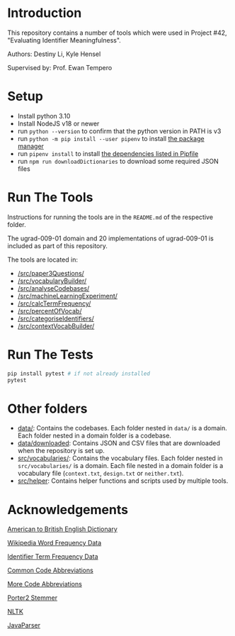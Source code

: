 # Introduction

This repository contains a number of tools which were used in Project #42, "Evaluating Identifier Meaningfulness".

Authors: Destiny Li, Kyle Hensel

Supervised by: Prof. Ewan Tempero

# Setup

- Install python 3.10
- Install NodeJS v18 or newer
- run `python --version` to confirm that the python version in PATH is v3
- run `python -m pip install --user pipenv` to install [the package manager](https://packaging.python.org/en/latest/tutorials/managing-dependencies/)
- run `pipenv install` to install [the dependencies listed in Pipfile](./Pipfile)
- run `npm run downloadDictionaries` to download some required JSON files

# Run The Tools

Instructions for running the tools are in the `README.md` of the respective folder.

The ugrad-009-01 domain and 20 implementations of ugrad-009-01 is included as part of this repository.

The tools are located in:

- [/src/paper3Questions/](/src/paper3Questions/)
- [/src/vocabularyBuilder/](/src/vocabularyBuilder/)
- [/src/analyseCodebases/](/src/analyseCodebases/)
- [/src/machineLearningExperiment/](/src/machineLearningExperiment/)
- [/src/calcTermFrequency/](/src/calcTermFrequency/)
- [/src/percentOfVocab/](/src/percentOfVocab/)
- [/src/categoriseIdentifiers/](/src/categoriseIdentifiers/)
- [/src/contextVocabBuilder/](/src/contextVocabBuilder/)

# Run The Tests

```bash
pip install pytest # if not already installed
pytest
```

# Other folders

- [data/](data/): Contains the codebases. Each folder nested in `data/` is a domain. Each folder nested in a domain folder is a codebase.
- [data/downloaded](data/downloaded): Contains JSON and CSV files that are downloaded when the repository is set up.
- [src/vocabularies/](src/vocabularies/): Contains the vocabulary files. Each folder nested in `src/vocabularies/` is a domain. Each file nested in a domain folder is a vocabulary file (`context.txt`, `design.txt` or `neither.txt`).
- [src/helper](src/helper): Contains helper functions and scripts used by multiple tools.

# Acknowledgements

[American to British English Dictionary](https://raw.githubusercontent.com/hyperreality/American-British-English-Translator/master/data/american_spellings.json)

[Wikipedia Word Frequency Data](https://github.com/IlyaSemenov/wikipedia-word-frequency/)

[Identifier Term Frequency Data](https://github.com/casics/spiral/tree/master/spiral/data)

[Common Code Abbreviations](https://github.com/sindresorhus/eslint-plugin-unicorn)

[More Code Abbreviations](https://github.com/abbrcode/abbreviations-in-code)

[Porter2 Stemmer](https://github.com/evandempsey/porter2-stemmer)

[NLTK](https://www.nltk.org/)

[JavaParser](https://www.npmjs.com/package/java-parser)
